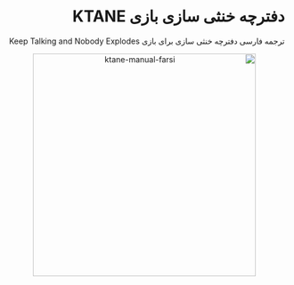 <div dir='rtl'>
	<h1>دفترچه خنثی سازی بازی KTANE</h1>
	<p>ترجمه فارسی دفترچه خنثی سازی برای بازی Keep Talking and Nobody Explodes</p>
	<div align='center'>
		<img
		src='https://raw.githubusercontent.com/shahab-yousefi/ktane-manual-farsi/master/src/cover.png'
		width='400'
		height='auto'
		alt='ktane-manual-farsi'>
		</div>
</div>
